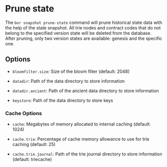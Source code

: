 # Prune state

The ```bor snapshot prune-state``` command will prune historical state data
with the help of the state snapshot. All trie nodes and contract codes that do not belong to the
specified	version state will be deleted from the database. After pruning, only two version states
are available: genesis and the specific one.

## Options

- ```bloomfilter.size```: Size of the bloom filter (default: 2048)

- ```datadir```: Path of the data directory to store information

- ```datadir.ancient```: Path of the ancient data directory to store information

- ```keystore```: Path of the data directory to store keys

### Cache Options

- ```cache```: Megabytes of memory allocated to internal caching (default: 1024)

- ```cache.trie```: Percentage of cache memory allowance to use for trie caching (default: 25)

- ```cache.trie.journal```: Path of the trie journal directory to store information (default: triecache)